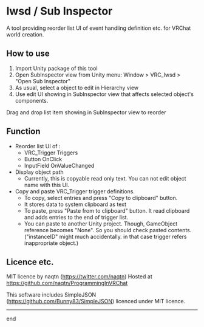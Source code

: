 # Iwsd / Sub Inspector

A tool providing reorder list UI of event handling definition etc. for VRChat world creation.


## How to use

1. Import Unity package of this tool 
2. Open SubInspector view from Unity menu: Window > VRC_Iwsd > "Open Sub Inspector"
3. As usual, select a object to edit in Hierarchy view
4. Use edit UI showing in SubInspector view that affects selected object's components.

Drag and drop list item showing in SubInspector view to reorder

## Function

- Reorder list UI of :
    - VRC_Trigger  Triggers
    - Button  OnClick
    - InputField  OnValueChanged
- Display object path
    - Currently, this is copyable read only text. You can not edit object name with this UI.
- Copy and paste VRC_Trigger trigger definitions.
    - To copy, select entries and press "Copy to clipboard" button.
    - It stores data to system clipboard as text
    - To paste, press "Paste from to clipboard" button. It read clipboard and adds entries to the end of trigger list.
    - You can paste to another Unity project. Though, GameObject reference becomes "None". So you should check pasted contents.
    ("instanceID" might much accidentally. in that case trigger refers inappropriate object.)


## Licence etc.

MIT licence
by naqtn (https://twitter.com/naqtn)
Hosted at https://github.com/naqtn/ProgrammingInVRChat

This software includes SimpleJSON (https://github.com/Bunny83/SimpleJSON) licenced under MIT licence.

---
end
